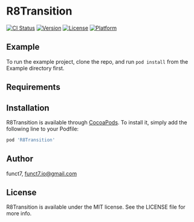 # R8Transition

[![CI Status](https://img.shields.io/travis/funct7/R8Transition.svg?style=flat)](https://travis-ci.org/funct7/R8Transition)
[![Version](https://img.shields.io/cocoapods/v/R8Transition.svg?style=flat)](https://cocoapods.org/pods/R8Transition)
[![License](https://img.shields.io/cocoapods/l/R8Transition.svg?style=flat)](https://cocoapods.org/pods/R8Transition)
[![Platform](https://img.shields.io/cocoapods/p/R8Transition.svg?style=flat)](https://cocoapods.org/pods/R8Transition)

## Example

To run the example project, clone the repo, and run `pod install` from the Example directory first.

## Requirements

## Installation

R8Transition is available through [CocoaPods](https://cocoapods.org). To install
it, simply add the following line to your Podfile:

```ruby
pod 'R8Transition'
```

## Author

funct7, funct7.io@gmail.com

## License

R8Transition is available under the MIT license. See the LICENSE file for more info.
